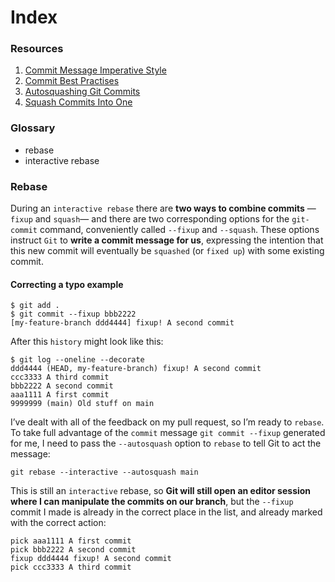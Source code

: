 # Index

### Resources
1. [Commit Message Imperative Style](https://chris.beams.io/posts/git-commit/#imperative)
1. [Commit Best Practises](https://medium.com/@nawarpianist/git-commit-best-practices-dab8d722de99)
1. [Autosquashing Git Commits](https://thoughtbot.com/blog/autosquashing-git-commits)
1. [Squash Commits Into One](https://www.internalpointers.com/post/squash-commits-into-one-git)

### Glossary
* rebase
* interactive rebase

### Rebase
During an `interactive rebase` there are **two ways to combine commits** —`fixup` and `squash`— and there are two corresponding options for the `git-commit` command, conveniently called `--fixup` and `--squash`. These options instruct `Git` to **write a commit message for us**, expressing the intention that this new commit will eventually be `squashed` (or `fixed up`) with some existing commit.  

#### Correcting a typo example
```
$ git add .
$ git commit --fixup bbb2222
[my-feature-branch ddd4444] fixup! A second commit
```
After this `history` might look like this:
```
$ git log --oneline --decorate
ddd4444 (HEAD, my-feature-branch) fixup! A second commit
ccc3333 A third commit
bbb2222 A second commit
aaa1111 A first commit
9999999 (main) Old stuff on main
```
I’ve dealt with all of the feedback on my pull request, so I’m ready to `rebase`. To take full advantage of the `commit` message `git commit --fixup` generated for me, I need to pass the `--autosquash` option to `rebase` to tell Git to act the message:
```
git rebase --interactive --autosquash main
```
This is still an `interactive` rebase, so **Git will still open an editor session where I can manipulate the commits on our branch**, but the `--fixup` commit I made is already in the correct place in the list, and already marked with the correct action:
```
pick aaa1111 A first commit
pick bbb2222 A second commit
fixup ddd4444 fixup! A second commit
pick ccc3333 A third commit
```